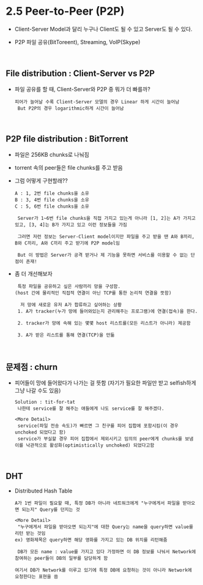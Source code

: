 2.5 Peer-to-Peer (P2P)
=========================
* Client-Server Model과 달리 누구나 Client도 될 수 있고 Server도 될 수 있다.

* P2P 파일 공유(BitToreent), Streaming, VoIP(Skype)

<br/>

File distribution : Client-Server vs P2P
---------------------------
* 파일 공유를 할 때, Client-Server와 P2P 중 뭐가 더 빠를까?
  ```
  피어가 늘어날 수록 Client-Server 모델의 경우 Linear 하게 시간이 늘어남
   But P2P의 경우 logarithmic하게 시간이 늘어남
  ```

<br/>

P2P file distribution : BitTorrent
------------------------------------
* 파일은 256KB chunks로 나눠짐

* torrent 속의 peer들은 file chunks를 주고 받음

* 그럼 어떻게 구현할래??
  ```
  A : 1, 2번 file chunks을 소유
  B : 3, 4번 file chunks을 소유
  C : 5, 6번 file chunks을 소유

   Server가 1~6번 file chunks을 직접 가지고 있는게 아니라 [1, 2]는 A가 가지고 있고, [3, 4]는 B가 가지고 있고 이런 정보들을 가짐

   그러면 저런 정보는 Server-Client model이지만 파일을 주고 받을 땐 A와 B끼리, B와 C끼리, A와 C끼리 주고 받기에 P2P model임

   But 이 방법은 Server가 공격 받거나 제 기능을 못하면 서비스를 이용할 수 없는 단점이 존재!
  ```

* 좀 더 개선해보자
  ```
   특정 파일을 공유하고 싶은 사람끼리 망을 구성함.
  (host 간에 물리적인 직접적 연결이 아닌 TCP를 통한 논리적 연결을 뜻함)

    저 망에 새로운 유저 A가 합류하고 싶어하는 상황 
   1. A가 tracker(누가 망에 들어와있는지 관리해주는 프로그램)에 연결(접속)을 한다.

   2. tracker가 망에 속해 있는 몇몇 host 리스트를(모든 리스트가 아니라) 제공함

   3. A가 받은 리스트를 통해 연결(TCP)을 만듦
  ```

<br/>

문제점 : churn
-----------------
* 피어들이 망에 들어왔다가 나가는 걸 뜻함
  (자기가 필요한 파일만 받고 selfish하게 그냥 나갈 수도 있음)
  ```
  Solution : tit-for-tat
   나한테 service를 잘 해주는 애들에게 나도 service를 잘 해주겠다.
   
  <More Detail>
   service(파일 전송 속도)가 빠르면 그 친구를 피어 집합에 포함시킴(이 경우 unchoked 되었다고 함)
   service가 부실할 경우 피어 집합에서 제외시키고 임의의 peer에게 chunks를 보냄
  이를 낙관적으로 활성화(optimistically unchoked) 되었다고함
  ```

<br/>

DHT
-----
* Distributed Hash Table
  ```
  A가 1번 파일이 필요할 때, 특정 DB가 아니라 네트워크에게 "누구에게서 파일을 받아오면 되는지" Query를 던지는 것

  <More Detail>
   "누구에게서 파일을 받아오면 되는지"에 대한 Query는 name을 query하면 value를 리턴 받는 것임
  ex) 영화제목은 query하면 해당 영화를 가지고 있는 DB 위치를 리턴해줌

   DB가 모든 name : value를 가지고 있다 가정하면 이 DB 정보를 나눠서 Network에 참여하는 peer들이 DB의 일부를 담당하게 함
   
  여기서 DB가 Network를 이루고 있기에 특정 DB에 요청하는 것이 아니라 Network에 요청한다는 표현을 씀
  ```